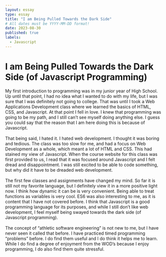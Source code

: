 ```yaml
---
layout: essay
type: essay
title: "I am Being Pulled Towards the Dark Side"
# All dates must be YYYY-MM-DD format!
date: 2023-08-30
published: true
labels:
  - Javascript
---
```


<h1>
	I am Being Pulled Towards the Dark Side (of Javascript Programming)
</h1>

<p>
	My first introduction to programming was in my junior year of High School. Up until that point, I had no idea what I wanted to do with my life, but I was sure that I was definitely not going to college. That was until I took a Web Applications Development class where we learned the basics of HTML, CSS, and Javascript. At that point I fell in love. I knew that programming was going to be my path, and I still can’t see myself doing anything else. I guess you could say that the reason that I am here doing this is because of Javascript.<br><br>
	That being said, I hated it. I hated web development. I thought it was boring and tedious. The class was too slow for me, and had a focus on Web Development as a whole, which meant a lot of HTML and CSS. This had stained my view of Javascript. When the course website for this class was first provided to us, I read that it was focused around Javascript and I felt dread and disappointment. I was still excited to be able to code something, but why did it have to be dreaded web development.<br><br>
	The first few classes and assignments have changed my mind. So far it is still not my favorite language, but I definitely view it in a more positive light now. I think how dynamic it can be is very convenient. Being able to treat functions as variables is very cool. ES6 was also interesting to me, as it is content that I have not covered before. I think that Javascript is a good programming language for its purposes, and while I still don’t like web development, I feel myself being swayed towards the dark side (of Javascript programming).<br><br>
	The concept of “athletic software engineering” is not new to me, but I have never seen it called that before. I have practiced timed programming “problems” before. I do find them useful and I do think it helps me to learn. While I do find a degree of enjoyment from the WOD’s because I enjoy programming, I do also find them quite stressful. 
</p>
